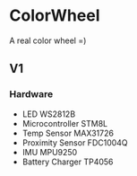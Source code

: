 # ColorWheel
A real color wheel =)

## V1

### Hardware

* LED WS2812B
* Microcontroller STM8L
* Temp Sensor MAX31726
* Proximity Sensor FDC1004Q
* IMU MPU9250
* Battery Charger TP4056